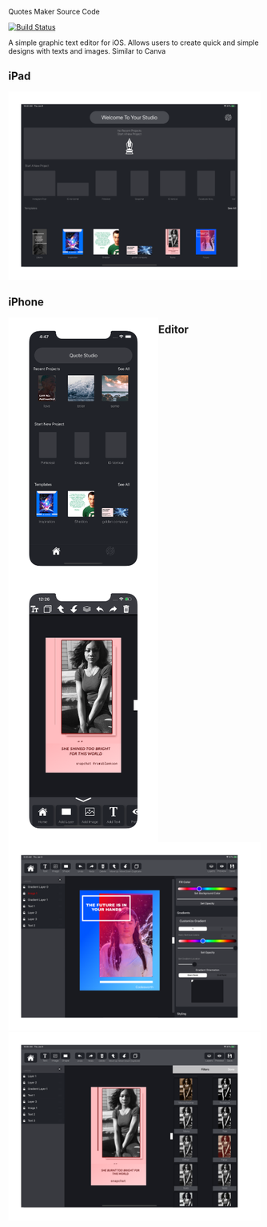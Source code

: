 Quotes Maker Source Code

[![Build Status](https://travis-ci.com/codesworth/QuotesMaker.svg?branch=master)](https://travis-ci.com/codesworth/QuotesMaker)


A simple graphic text editor for iOS. Allows users to create quick and simple designs with texts and images.
Similar to Canva

## iPad 
![Home Page](https://github.com/codesworth/QuotesMaker/blob/master/screenshots/ipad-screen-5.png)

## iPhone
<p>
  <img align="left" width="300" height="524" src="https://github.com/codesworth/QuotesMaker/blob/master/screenshots/iPhone%2011%20Pro%20Max%20screeshot%20-5.png">
  <img align="left" width="300" height="524" src="https://github.com/codesworth/QuotesMaker/blob/master/screenshots/screenshot-phone-11-01.png">
</p>




## Editor
![Editor](https://github.com/codesworth/QuotesMaker/blob/master/screenshots/ipad-screenshot-2.png)
![Editor 2](https://github.com/codesworth/QuotesMaker/blob/master/screenshots/ipad-screenshot-4.png)

